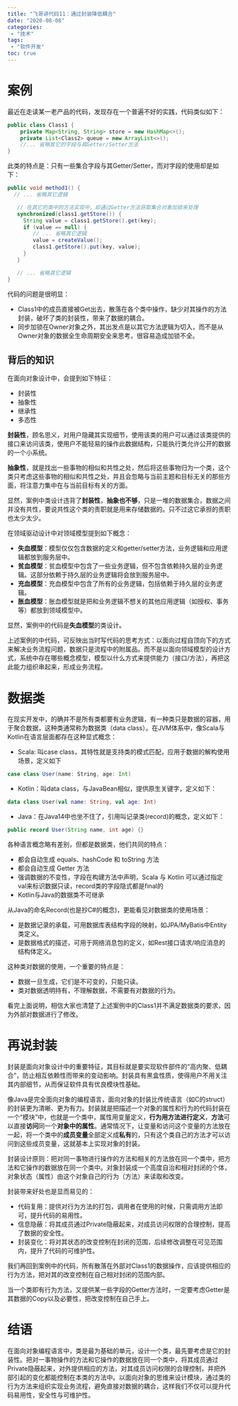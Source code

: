 ```yaml
---
title: "飞哥讲代码11：通过封装降低耦合"
date: "2020-08-08"
categories:
 - "技术"
tags:
 - "软件开发"
toc: true
---
```


# 案例

最近在走读某一老产品的代码，发现存在一个普遍不好的实践，代码类似如下：

```java
public class Class1 {
    private Map<String, String> store = new HashMap<>();
    private List<Class2> queue = new ArrayList<>();
    //... 省略其它的字段与其Getter/Setter方法
}
```

此类的特点是：只有一些集合字段与其Getter/Setter，而对字段的使用却是如下：

```java
public void method1() {
  // ... 省略其它逻辑

   // 在其它的类中的方法实现中，却通过Getter方法获取集合对象加锁来处理
   synchronized(class1.getStore()) {
     String value = class1.getStore().get(key);
     if (value == null) {
        // ... 省略其它逻辑
        value = createValue();
        class1.getStore().put(key, value);
     }
   }

   // ... 省略其它逻辑
}
```

代码的问题是很明显：

 - Class1中的成员直接被Get出去，散落在各个类中操作，缺少对其操作的方法封装，破坏了类的封装性，带来了数据的耦合。
 - 同步加锁在Owner对象之外，其出发点是以其它方法逻辑为切入，而不是从Owner对象的数据全生命周期安全来思考，很容易造成加锁不全。

<!--more-->

## 背后的知识

在面向对象设计中，会提到如下特征：

 - 封装性
 - 抽象性
 - 继承性
 - 多态性

**封装性**，顾名思义，对用户隐藏其实现细节，使用该类的用户可以通过该类提供的接口来访问该类，使用户不能轻易的操作此数据结构，只能执行类允许公开的数据的一个小系统。

**抽象性**，就是找出一些事物的相似和共性之处，然后将这些事物归为一个类，这个类只考虑这些事物的相似和共性之处，并且会忽略与当前主题和目标无关的那些方面，将注意力集中在与当前目标有关的方面。

显然，案例中类设计违背了**封装性**，**抽象也不够**，只是一堆的数据集合，数据之间并没有共性，要说共性这个类的责职就是用来存储数据的。只不过这它承担的责职也太少太少。

在领域驱动设计中对领域模型提到如下概念：

 - **失血模型**：模型仅仅包含数据的定义和getter/setter方法，业务逻辑和应用逻辑都放到服务层中。
 - **贫血模型**：贫血模型中包含了一些业务逻辑，但不包含依赖持久层的业务逻辑。这部分依赖于持久层的业务逻辑将会放到服务层中。
 - **充血模型**：充血模型中包含了所有的业务逻辑，包括依赖于持久层的业务逻辑。
 - **胀血模型**：胀血模型就是把和业务逻辑不想关的其他应用逻辑（如授权、事务等）都放到领域模型中。
  
显然，案例中的代码是**失血模型**的类设计。

上述案例的中代码，可反映出当时写代码的思考方式：以面向过程自顶向下的方式来解决业务流程问题，数据只是流程中的附属品。而不是以面向领域模型的设计方式，系统中存在哪些概念模型，模型以什么方式来提供能力（接口/方法），再把这此能力组织串起来，形成业务流程。


# 数据类

在现实开发中，的确并不是所有类都要有业务逻辑，有一种类只是数据的容器，用于聚合数据，这种类通常称为数据类（data class）。在JVM体系中，像Scala与Kotlin在语言层面都存在这种显式概念：

  - Scala: 叫case class，其特性就是支持类的模式匹配，应用于数据的解构使用场景，定义如下

```scala
case class User(name: String, age: Int)
```

  - Kotlin：叫data class，与JavaBean相似，提供原生关键字，定义如下：

```kotlin
data class User(val name: String, val age: Int)
```

 - Java：在Java14中也坐不住了，引用叫记录类(record)的概念，定义如下：

```java
public record User(String name, int age) {}
```

各种语言概念略有差别，但都是数据类，他们共同的特点：

  - 都会自动生成 equals、hashCode 和 toString 方法
  - 都会自动生成 Getter 方法
  - 强调数据的不变性，字段在构建方法中声明，Scala 与 Kotlin 可以通过指定val来标识数据只读，record类的字段隐式都是final的
  - Kotlin与Java的数据类不可继承

从Java的命名Record(也是抄C#的概念)，更能看见对数据类的使用场景：

  - 是数据记录的承载，可用数据库表结构字段的映射，如JPA/MyBatis中Entity类定义。
  - 是数据格式的描述，可用于网络消息包的定义，如Rest接口请求/响应消息的结构体定义。

这种类对数据的使用，一个重要的特点是：
  
  - 数据一旦生成，它们是不可变的，只能只读。
  - 类对数据透明持有，不理解数据，不需要有对数据的行为。

看完上面说明，相信大家也清楚了上述案例中的Class1并不满足数据类的要求，因为外部对数据进行了修改。

# 再说封装

封装是面向对象设计中的重要特征，其目标就是要实现软件部件的“高内聚、低耦合”，防止相互依赖性而带来的变动影响。封装具有黑盒性质，使得用户不用关注其内部细节，从而保证软件具有优良模块性基础。

像Java是完全面向对象的编程语言，面向对象的封装比传统语言（如C的struct）的封装更为清晰、更为有力。封装就是把描述一个对象的属性和行为的代码封装在一个“模块”中，也就是一个类中，属性用变量定义，**行为用方法进行定义**，**方法**可以直接**访问**同一个**对象中的属性**。通常情况下，让变量和访问这个变量的方法放在一起，将一个类中的**成员变量**全部定义成**私有**的，只有这个类自己的方法才可以访问到这些成员变量，这就基本上实现对象的封装。

封装设计原则：把对同一事物进行操作的方法和相关的方法放在同一个类中，把方法和它操作的数据放在同一个类中。对象封装成一个高度自治和相对封闭的个体，对象状态（属性）由这个对象自己的行为（方法）来读取和改变。

封装带来好处也是显而易见的：

 - 代码复用：提供对行为方法的打包，调用者在使用的时候，只需调用方法即可，提升代码的易用性。
 - 信息隐蔽：将其成员通过Private隐蔽起来，对成员访问权限的合理控制，提高了数据的安全性。
 - 封装变化：将对其状态的改变控制在封闭的范围，后续修改调整在可见范围内，提升了代码的可维护性。

我们再回到案例中的代码，所有散落在外部对Class1的数据操作，应该提供相应的行为方法，把对其的改变控制在自己相对封闭的范围内部。

当一个类即有行为方法，又提供某一些字段的Getter方法时，一定要考虑Getter是其数据的Copy以及必要性，把改变控制在自己手上。

# 结语

在面向对象编程语言中，类是最为基础的单元，设计一个类，最先要考虑是它的封装性。把对一事物操作的方法和它操作的数据放在同一个类中，将其成员通过Private隐蔽起来，对外提供相应的方法，对其成员访问权限的合理控制，并把外部引起的变化都能控制在本类的方法中。以面向对象的思维来设计模块，通过类的行为方法来组织实现业务流程，避免直接对数据的耦合，这样我们不仅可以提升代码易用性，安全性与可维护性。
